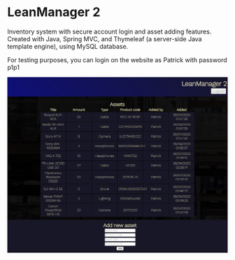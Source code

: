 # LeanManager 2

Inventory system with secure account login and asset adding features.
Created with Java, Spring MVC, and Thymeleaf (a server-side Java template engine), using MySQL database.

For testing purposes, you can login on the website as Patrick with password p1p1

![alt text](https://github.com/Vrezerino/LeanManager-2/blob/master/src/main/resources/static/img/leanmanager2.jpg?raw=true)